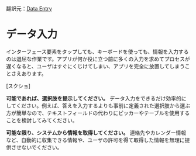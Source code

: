 翻訳元：[Data Entry](https://developer.apple.com/design/human-interface-guidelines/ios/user-interaction/data-entry/)

# データ入力

インターフェース要素をタップしても、キーボードを使っても、情報を入力するのは退屈な作業です。アプリが何か役に立つ前に多くの入力を求めてプロセスが遅くなると、ユーザはすぐにくじけてしまい、アプリを完全に放置してしまうことさえあります。

[スクショ]

**可能であれば、選択肢を提示してください。** データ入力をできるだけ効率的にしてください。例えば、答えを入力するよりも事前に定義された選択肢から選ぶ方が簡単なので、テキストフィールドの代わりにピッカーやテーブルを使用することを検討してみてください。

**可能な限り、システムから情報を取得してください。** 連絡先やカレンダー情報など、自動的に収集できる情報や、ユーザの許可を得て取得した情報を無理に提供させないでください。